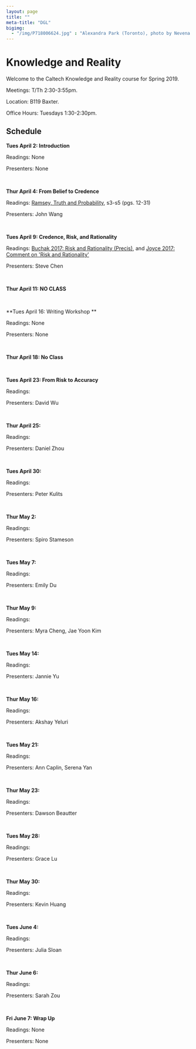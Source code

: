 ```yaml
---
layout: page 
title: ""
meta-title: "DGL"
bigimg:
  - "/img/P718006624.jpg" : "Alexandra Park (Toronto), photo by Nevena Novakovic (2017)"
---
```


# Knowledge and Reality 

Welcome to the Caltech Knowledge and Reality course for Spring 2019. 

Meetings: T/Th 2:30-3:55pm. 

Location: B119 Baxter.

Office Hours: Tuesdays 1:30-2:30pm. 

## Schedule 

**Tues April 2: Introduction** 

Readings: None

Presenters: None

<br/>

**Thur April 4: From Belief to Credence**

Readings: [Ramsey, Truth and Probability](https://core.ac.uk/download/pdf/7048428.pdf), s3-s5 (pgs. 12-31)

Presenters: John Wang

<br/>

**Tues April 9: Credence, Risk, and Rationality** 

Readings: [Buchak 2017: Risk and Rationality (Precis)](BuchakPrecis.pdf), and [Joyce 2017: Comment on 'Risk and Rationality'](JoyceComment.pdf)

Presenters: Steve Chen

<br/>

**Thur April 11: NO CLASS** 

<br/>

**Tues April 16: Writing Workshop ** 

Readings: None 

Presenters: None

<br/>

**Thur April 18: No Class** 

<br/>

**Tues April 23: From Risk to Accuracy** 

Readings: 

Presenters: David Wu

<br/>

**Thur April 25:** 

Readings: 

Presenters: Daniel Zhou 

<br/>

**Tues April 30:** 

Readings: 

Presenters: Peter Kulits

<br/>

**Thur May 2:** 

Readings: 

Presenters: Spiro Stameson

<br/>

**Tues May 7:** 

Readings: 

Presenters: Emily Du

<br/>

**Thur May 9:** 

Readings: 

Presenters: Myra Cheng, Jae Yoon Kim 

<br/>

**Tues May 14:** 

Readings: 

Presenters: Jannie Yu

<br/>

**Thur May 16:** 

Readings: 

Presenters: Akshay Yeluri

<br/>

**Tues May 21:** 

Readings: 

Presenters: Ann Caplin, Serena Yan 

<br/>

**Thur May 23:** 

Readings: 

Presenters: Dawson Beautter

<br/>

**Tues May 28:** 

Readings: 

Presenters: Grace Lu 

<br/>

**Thur May 30:** 

Readings: 

Presenters: Kevin Huang

<br/>

**Tues June 4:** 

Readings: 

Presenters: Julia Sloan 

<br/>

**Thur June 6:** 

Readings: 

Presenters: Sarah Zou

<br/>

**Fri June 7: Wrap Up** 

Readings: None

Presenters: None
